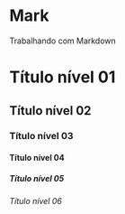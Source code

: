 # Mark
Trabalhando com Markdown

# Título nível 01
## Título nível 02
### Título nível 03
#### Título nível 04
##### Título nível 05
###### Título nível 06
